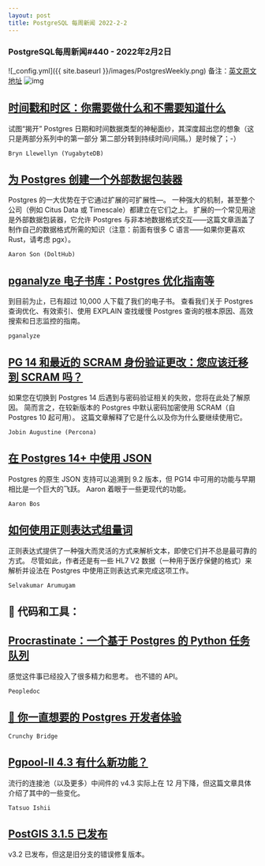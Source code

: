 ```yaml
---
layout: post
title: PostgreSQL 每周新闻 2022-2-2
---
```

### PostgreSQL每周新闻#440 - 2022年2月2日
![_config.yml]({{ site.baseurl }}/images/PostgresWeekly.png)
备注：[英文原文地址](https://postgresweekly.com/issues/440)
![img](https://res.cloudinary.com/cpress/image/upload/w_1280,e_sharpen:60/gpmoyblovpfrdarbqcbw.jpg)
## [时间戳和时区：你需要做什么和不需要知道什么](https://postgresweekly.com/link/119196/web)
试图“揭开” Postgres 日期和时间数据类型的神秘面纱，其深度超出您的想象（这只是两部分系列中的第一部分 第二部分转到持续时间/间隔。）是时候了；-）


`Bryn Llewellyn (YugabyteDB) `
## [为 Postgres 创建一个外部数据包装器](https://postgresweekly.com/link/119198/web)
Postgres 的一大优势在于它通过扩展的可扩展性—。 一种强大的机制，甚至整个公司（例如 Citus Data 或 Timescale）都建立在它们之上。 扩展的一个常见用途是外部数据包装器，它允许 Postgres 与非本地数据格式交互——这篇文章涵盖了制作自己的数据格式所需的知识（注意：前面有很多 C 语言——如果你更喜欢 Rust，请考虑 pgx）。


`Aaron Son (DoltHub) `
## [pganalyze 电子书库：Postgres 优化指南等](https://postgresweekly.com/link/119201/web)
到目前为止，已有超过 10,000 人下载了我们的电子书。 查看我们关于 Postgres 查询优化、有效索引、使用 EXPLAIN 查找缓慢 Postgres 查询的根本原因、高效搜索和日志监控的指南。


`pganalyze `
## [PG 14 和最近的 SCRAM 身份验证更改：您应该迁移到 SCRAM 吗？](https://postgresweekly.com/link/119207/web)
如果您在切换到 Postgres 14 后遇到与密码验证相关的失败，您将在此处了解原因。 简而言之，在较新版本的 Postgres 中默认密码加密使用 SCRAM（自 Postgres 10 起可用）。 这篇文章解释了它是什么以及你为什么要继续使用它。


`Jobin Augustine (Percona) `
## [在 Postgres 14+ 中使用 JSON](https://postgresweekly.com/link/119208/web)
Postgres 的原生 JSON 支持可以追溯到 9.2 版本，但 PG14 中可用的功能与早期相比是一个巨大的飞跃。 Aaron 着眼于一些更现代的功能。


`Aaron Bos `
## [如何使用正则表达式组量词](https://postgresweekly.com/link/119209/web)
正则表达式提供了一种强大而灵活的方式来解析文本，即使它们并不总是最可靠的方式。 尽管如此，作者还是有一些 HL7 V2 数据（一种用于医疗保健的格式）来解析并设法在 Postgres 中使用正则表达式来完成这项工作。


`Selvakumar Arumugam `

## 🔧 代码和工具：

## [Procrastinate：一个基于 Postgres 的 Python 任务队列](https://postgresweekly.com/link/119213/web)
感觉这件事已经投入了很多精力和思考。 也不错的 API。


`Peopledoc `
## [🐘 你一直想要的 Postgres 开发者体验](https://postgresweekly.com/link/119212/web)


`Crunchy Bridge `
## [Pgpool-II 4.3 有什么新功能？](https://postgresweekly.com/link/119210/web)
流行的连接池（以及更多）中间件的 v4.3 实际上在 12 月下降，但这篇文章具体介绍了其中的一些变化。


`Tatsuo Ishii `
## [PostGIS 3.1.5 已发布](https://postgresweekly.com/link/119215/web)
v3.2 已发布，但这是旧分支的错误修复版本。



